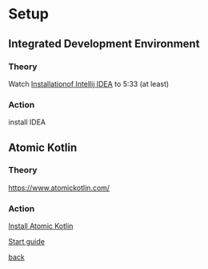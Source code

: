 # Setup
## Integrated Development Environment
### Theory

Watch [Installationof Intellij IDEA](https://www.youtube.com/watch?v=qnoVsB7uIcE&list=PLQkwcJG4YTCRSQikwhtoApYs9ij_Hc5Z9&index=2) to 5:33 (at least)
### Action
install IDEA

## Atomic Kotlin
### Theory

<https://www.atomickotlin.com/>

### Action

[Install Atomic Kotlin](https://plugins.jetbrains.com/plugin/10081-edutools/docs/install-edutools-plugin.html)

[Start guide](https://plugins.jetbrains.com/plugin/10081-edutools/docs/learner-start-guide.html?section=Atomic%20Kotlin)

[back](../)

